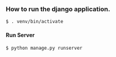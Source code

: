 ### How to run the django application.

```shell
$ . venv/bin/activate
```

#### Run Server

```shell
$ python manage.py runserver
```

